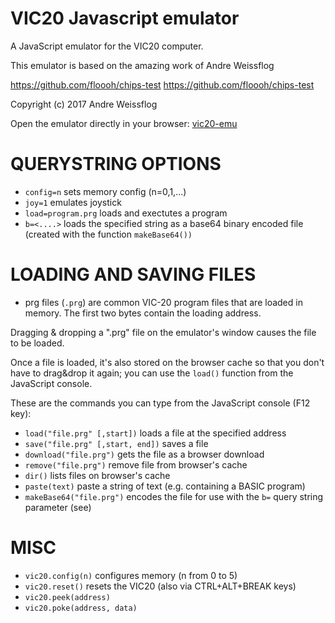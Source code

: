 # VIC20 Javascript emulator

A JavaScript emulator for the VIC20 computer.

This emulator is based on the amazing work of Andre Weissflog

https://github.com/floooh/chips-test
https://github.com/floooh/chips-test

Copyright (c) 2017 Andre Weissflog

Open the emulator directly in your browser: [vic20-emu](https://nippur72.github.io/vic20-emu/)


QUERYSTRING OPTIONS
===================
- `config=n` sets memory config (n=0,1,...)
- `joy=1` emulates joystick
- `load=program.prg` loads and exectutes a program
- `b=<....>` loads the specified string as a base64 binary encoded file (created with the function `makeBase64())`

LOADING AND SAVING FILES
========================

- prg files (`.prg`) are common VIC-20 program files that are loaded in memory.
The first two bytes contain the loading address.

Dragging & dropping a ".prg" file on the emulator's window causes the file to be loaded.

Once a file is loaded, it's also stored on the browser cache so that you don't have
to drag&drop it again; you can use the `load()` function from the JavaScript console.

These are the commands you can type from the JavaScript console (F12 key):

- `load("file.prg" [,start])` loads a file at the specified address
- `save("file.prg" [,start, end])` saves a file 
- `download("file.prg")` gets the file as a browser download
- `remove("file.prg")` remove file from browser's cache
- `dir()` lists files on browser's cache
- `paste(text)` paste a string of text (e.g. containing a BASIC program)
- `makeBase64("file.prg")` encodes the file for use with the `b=` query string parameter (see)

MISC
========
- `vic20.config(n)` configures memory (n from 0 to 5)
- `vic20.reset()` resets the VIC20 (also via CTRL+ALT+BREAK keys)
- `vic20.peek(address)`
- `vic20.poke(address, data)`




